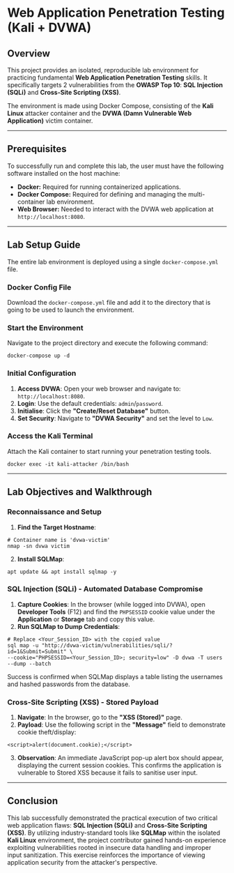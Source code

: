 # Web Application Penetration Testing (Kali + DVWA)
## Overview
This project provides an isolated, reproducible lab environment for practicing fundamental **Web Application Penetration Testing** skills. It specifically targets 2 vulnerabilities from the **OWASP Top 10**: **SQL Injection (SQLi)** and **Cross-Site Scripting (XSS)**.

The environment is made using Docker Compose, consisting of the **Kali Linux** attacker container and the **DVWA (Damn Vulnerable Web Application)** victim container.

---

## Prerequisites

To successfully run and complete this lab, the user must have the following software installed on the host machine:

* **Docker:** Required for running containerized applications.
* **Docker Compose:** Required for defining and managing the multi-container lab environment.
* **Web Browser:** Needed to interact with the DVWA web application at `http://localhost:8080`.

---

## Lab Setup Guide

The entire lab environment is deployed using a single `docker-compose.yml` file.

### Docker Config File
Download the `docker-compose.yml` file and add it to the directory that is going to be used to launch the environment.
### Start the Environment
Navigate to the project directory and execute the following command:
```
docker-compose up -d
```
### Initial Configuration
1. **Access DVWA**: Open your web browser and navigate to: `http://localhost:8080`.
2. **Login**: Use the default credentials: `admin`/`password`.
3. **Initialise**: Click the **"Create/Reset Database"** button.
4. **Set Security**: Navigate to **"DVWA Security"** and set the level to `Low`.
### Access the Kali Terminal
Attach the Kali container to start running your penetration testing tools.
```
docker exec -it kali-attacker /bin/bash
```

---

## Lab Objectives and Walkthrough

### Reconnaissance and Setup
1. **Find the Target Hostname**:
```
# Container name is 'dvwa-victim'
nmap -sn dvwa victim
```
2. **Install SQLMap**:
```
apt update && apt install sqlmap -y
```
### SQL Injection (SQLi) - Automated Database Compromise
1. **Capture Cookies**: In the browser (while logged into DVWA), open **Developer Tools** (F12) and find the `PHPSESSID` cookie value under the **Application** or **Storage** tab and copy this value.
2. **Run SQLMap to Dump Credentials**:
```
# Replace <Your_Session_ID> with the copied value
sql map -u "http://dvwa-victim/vulnerabilities/sqli/?id=1&Submit=Submit" \
--cookie="PHPSESSID=<Your_Session_ID>; security=low" -D dvwa -T users --dump --batch
```
Success is confirmed when SQLMap displays a table listing the usernames and hashed passwords from the database.
### Cross-Site Scripting (XSS) - Stored Payload
1. **Navigate**: In the browser, go to the **"XSS (Stored)"** page.
2. **Payload**: Use the following script in the **"Message"** field to demonstrate cookie theft/display:
```
<script>alert(document.cookie);</script>
```
3. **Observation**: An immediate JavaScript pop-up alert box should appear, displaying the current session cookies. This confirms the application is vulnerable to Stored XSS because it fails to sanitise user input.

---

## Conclusion
This lab successfully demonstrated the practical execution of two critical web application flaws: **SQL Injection (SQLi)** and **Cross-Site Scripting (XSS)**. By utilizing industry-standard tools like **SQLMap** within the isolated **Kali Linux** environment, the project contributor gained hands-on experience exploiting vulnerabilities rooted in insecure data handling and improper input sanitization. This exercise reinforces the importance of viewing application security from the attacker's perspective.

